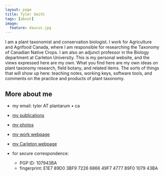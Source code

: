 ```yaml
---
layout: page
title: Tyler Smith
tags: [about]
image:
  feature: daucus.jpg
---
```


I am a plant taxonomist and conservation biologist. I work for Agriculture
and Agrifood Canada, where I am responsible for researching the Taxonomy of
Canadian Native Crops. I am also an adjunct professor in the Biology
department at Carleton University. This is my personal website, and the
views expressed here are my own. What you find here are my own ideas on
plant taxonomy research, field botany, and related items. The sorts of
things that will show up here: teaching notes, working keys, software
tools, and comments on the practice and products of plant taxonomy.

## More about me

- my email: tyler AT plantarum • ca

- [my publications](http://scholar.google.ca/citations?user=LPgEa6UAAAAJ)

- [my photos](http://www.flickr.com/photos/carex/)

- [my work webpage](http://www4.agr.gc.ca/AAFC-AAC/display-afficher.do?id=1313520025104&amp;lang=eng)

- [my Carleton webpage](http://carleton.ca/biology/people/tyler-smith-2/)

- for secure correspondence:
  - PGP ID: 107943BA
  - fingerprint: E1E7 89D0 3BF9 7226 6866 49F7 4777 89F0 1079 43BA

